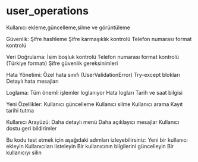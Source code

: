 # user_operations
Kullanıcı ekleme,güncelleme,silme ve görüntüleme

Güvenlik:
Şifre hashleme
Şifre karmaşıklık kontrolü
Telefon numarası format kontrolü

Veri Doğrulama:
İsim boşluk kontrolü
Telefon numarası format kontrolü (Türkiye formatı)
Şifre güvenlik gereksinimleri

Hata Yönetimi:
Özel hata sınıfı (UserValidationError)
Try-except blokları
Detaylı hata mesajları

Loglama:
Tüm önemli işlemler loglanıyor
Hata logları
Tarih ve saat bilgisi

Yeni Özellikler:
Kullanıcı güncelleme
Kullanıcı silme
Kullanıcı arama
Kayıt tarihi tutma


Kullanıcı Arayüzü:
Daha detaylı menü
Daha açıklayıcı mesajlar
Kullanıcı dostu geri bildirimler

Bu kodu test etmek için aşağıdaki adımları izleyebilirsiniz:
Yeni bir kullanıcı ekleyin
Kullanıcıları listeleyin
Bir kullanıcının bilgilerini güncelleyin
Bir kullanıcıyı silin

